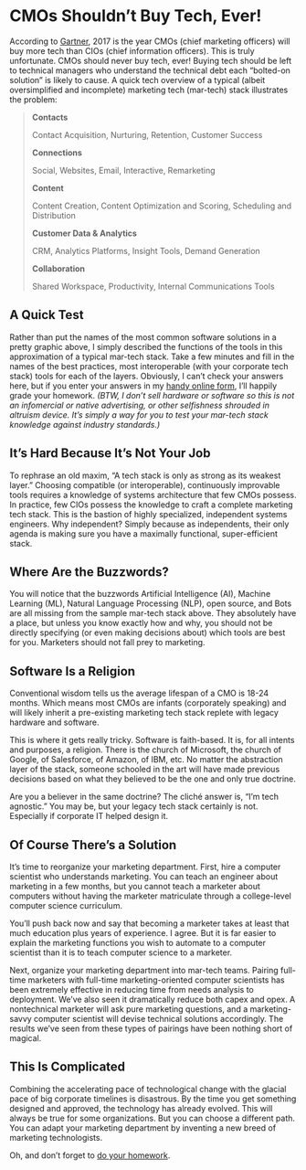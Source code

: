 # CMOs Shouldn’t Buy Tech, Ever!

According to [Gartner](https://www.gartner.com/webinar/1871515), 2017 is the year CMOs \(chief marketing officers\) will buy more tech than CIOs \(chief information officers\). This is truly unfortunate. CMOs should never buy tech, ever! Buying tech should be left to technical managers who understand the technical debt each “bolted-on solution” is likely to cause. A quick tech overview of a typical \(albeit oversimplified and incomplete\) marketing tech \(mar-tech\) stack illustrates the problem:

> **Contacts**
>
> Contact Acquisition, Nurturing, Retention, Customer Success
>
> **Connections**
>
> Social, Websites, Email, Interactive, Remarketing
>
> **Content**
>
> Content Creation, Content Optimization and Scoring, Scheduling and Distribution
>
> **Customer Data & Analytics**
>
> CRM, Analytics Platforms, Insight Tools, Demand Generation
>
> **Collaboration**
>
> Shared Workspace, Productivity, Internal Communications Tools

## A Quick Test

Rather than put the names of the most common software solutions in a pretty graphic above, I simply described the functions of the tools in this approximation of a typical mar-tech stack. Take a few minutes and fill in the names of the best practices, most interoperable \(with your corporate tech stack\) tools for each of the layers. Obviously, I can’t check your answers here, but if you enter your answers in my [handy online form](https://www.shellypalmer.com/mar-tech-stack-homework/), I’ll happily grade your homework. _\(BTW, I don’t sell hardware or software so this is not an infomercial or native advertising, or other selfishness shrouded in altruism device. It’s simply a way for you to test your mar-tech stack knowledge against industry standards.\)_

## It’s Hard Because It’s Not Your Job

To rephrase an old maxim, “A tech stack is only as strong as its weakest layer.” Choosing compatible \(or interoperable\), continuously improvable tools requires a knowledge of systems architecture that few CMOs possess. In practice, few CIOs possess the knowledge to craft a complete marketing tech stack. This is the bastion of highly specialized, independent systems engineers. Why independent? Simply because as independents, their only agenda is making sure you have a maximally functional, super-efficient stack.

## Where Are the Buzzwords?

You will notice that the buzzwords Artificial Intelligence \(AI\), Machine Learning \(ML\), Natural Language Processing \(NLP\), open source, and Bots are all missing from the sample mar-tech stack above. They absolutely have a place, but unless you know exactly how and why, you should not be directly specifying \(or even making decisions about\) which tools are best for you. Marketers should not fall prey to marketing.

## Software Is a Religion

Conventional wisdom tells us the average lifespan of a CMO is 18-24 months. Which means most CMOs are infants \(corporately speaking\) and will likely inherit a pre-existing marketing tech stack replete with legacy hardware and software.

This is where it gets really tricky. Software is faith-based. It is, for all intents and purposes, a religion. There is the church of Microsoft, the church of Google, of Salesforce, of Amazon, of IBM, etc. No matter the abstraction layer of the stack, someone schooled in the art will have made previous decisions based on what they believed to be the one and only true doctrine.

Are you a believer in the same doctrine? The cliché answer is, “I’m tech agnostic.” You may be, but your legacy tech stack certainly is not. Especially if corporate IT helped design it.

## Of Course There’s a Solution

It’s time to reorganize your marketing department. First, hire a computer scientist who understands marketing. You can teach an engineer about marketing in a few months, but you cannot teach a marketer about computers without having the marketer matriculate through a college-level computer science curriculum.

You’ll push back now and say that becoming a marketer takes at least that much education plus years of experience. I agree. But it is far easier to explain the marketing functions you wish to automate to a computer scientist than it is to teach computer science to a marketer.

Next, organize your marketing department into mar-tech teams. Pairing full-time marketers with full-time marketing-oriented computer scientists has been extremely effective in reducing time from needs analysis to deployment. We’ve also seen it dramatically reduce both capex and opex. A nontechnical marketer will ask pure marketing questions, and a marketing-savvy computer scientist will devise technical solutions accordingly. The results we’ve seen from these types of pairings have been nothing short of magical.

## This Is Complicated

Combining the accelerating pace of technological change with the glacial pace of big corporate timelines is disastrous. By the time you get something designed and approved, the technology has already evolved. This will always be true for some organizations. But you can choose a different path. You can adapt your marketing department by inventing a new breed of marketing technologists.

Oh, and don’t forget to [do your homework](https://www.shellypalmer.com/mar-tech-stack-homework/).

